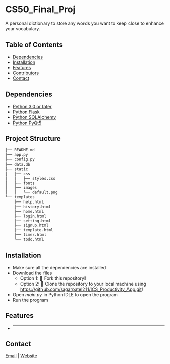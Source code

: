 # CS50_Final_Proj
A personal dictionary to store any words you want to keep close to enhance your vocabulary.


## Table of Contents
- [Dependencies](#dependencies)
- [Installation](#installation)
- [Features](#features)
- [Contributors](#contributors)
- [Contact](#contact)


## Dependencies
- [Python 3.0 or later](https://www.python.org/downloads/) 
- [Python Flask](https://pypi.org/project/Flask/) 
- [Python SQLAlchemy](https://pypi.org/project/SQLAlchemy/) 
- [Python PyQt5](https://pypi.org/project/PyQt5/)


## Project Structure
  ```sh
  ├── README.md
  ├── app.py
  ├── config.py
  ├── data.db
  ├── static
  │   ├── css
  │   │   ├── styles.css
  │   ├── fonts
  │   ├── images
  │   │   └── default.png
  └── templates
      ├── help.html
      ├── history.html
      ├── home.html
      ├── login.html
      ├── setting.html
      ├── signup.html      
      ├── template.html
      ├── timer.html
      └── todo.html
  ```

## Installation
* Make sure all the dependencies are installed
* Download the files
  * Option 1: 🍴 Fork this repository!
  * Option 2: 🧪 Clone the repository to your local machine using https://github.com/sagarpatel211/ICS_Productivity_App.git!
* Open *main.py* in Python IDLE to open the program
* Run the program


## Features
* ________________________


## Contact
[Email](mailto:patelsag@students.dsbn.org) | [Website](https://sagarpatel211.github.io/)
